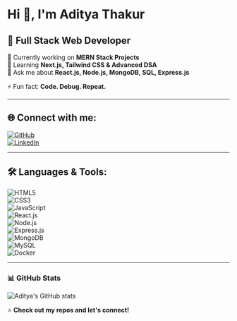 # Hi 👋, I'm Aditya Thakur  

## 🚀 Full Stack Web Developer  

🔭 Currently working on **MERN Stack Projects**  
🌱 Learning **Next.js, Tailwind CSS & Advanced DSA**  
💬 Ask me about **React.js, Node.js, MongoDB, SQL, Express.js**  

⚡ Fun fact: **Code. Debug. Repeat.**  

---

## 🌐 Connect with me:  
[![GitHub](https://img.shields.io/badge/GitHub-aditya123473892-181717?style=for-the-badge&logo=github&logoColor=white)](https://github.com/aditya123473892)  
[![LinkedIn](https://img.shields.io/badge/LinkedIn-Aditya_Thakur-0077B5?style=for-the-badge&logo=linkedin&logoColor=white)](https://linkedin.com/in/yourlinkedin)  

---

## 🛠 Languages & Tools:  
![HTML5](https://img.shields.io/badge/HTML5-E34F26?style=for-the-badge&logo=html5&logoColor=white)  
![CSS3](https://img.shields.io/badge/CSS3-1572B6?style=for-the-badge&logo=css3&logoColor=white)  
![JavaScript](https://img.shields.io/badge/JavaScript-F7DF1E?style=for-the-badge&logo=javascript&logoColor=black)  
![React.js](https://img.shields.io/badge/React-61DAFB?style=for-the-badge&logo=react&logoColor=black)  
![Node.js](https://img.shields.io/badge/Node.js-339933?style=for-the-badge&logo=nodedotjs&logoColor=white)  
![Express.js](https://img.shields.io/badge/Express.js-000000?style=for-the-badge&logo=express&logoColor=white)  
![MongoDB](https://img.shields.io/badge/MongoDB-47A248?style=for-the-badge&logo=mongodb&logoColor=white)  
![MySQL](https://img.shields.io/badge/MySQL-4479A1?style=for-the-badge&logo=mysql&logoColor=white)  
![Docker](https://img.shields.io/badge/Docker-2496ED?style=for-the-badge&logo=docker&logoColor=white)  

---

### 📊 GitHub Stats  
![Aditya's GitHub stats](https://github-readme-stats.vercel.app/api?username=aditya123473892&show_icons=true&theme=radical)  

⭐ **Check out my repos and let's connect!**  
